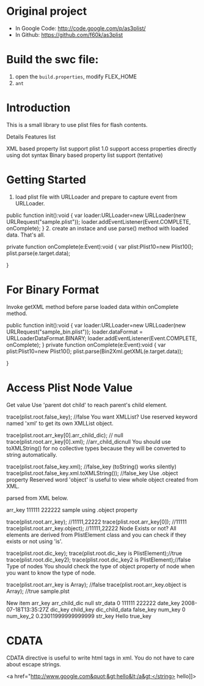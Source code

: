 # Original project

* In Google Code: <http://code.google.com/p/as3plist/>
* In Github: <https://github.com/f60k/as3plist>

# Build the swc file:

1. open the `build.properties`, modify FLEX_HOME
2. `ant` 
   
# Introduction #
This is a small library to use plist files for flash contents.

Details
Features list

XML based property list support
plist 1.0 support
access properties directly using dot syntax
Binary based property list support (tentative)

# Getting Started #
1. load plist file with URLLoader and prepare to capture event from URLLoader.

public function init():void
{
        var loader:URLLoader=new URLLoader(new URLRequest("sample.plist"));
        loader.addEventListener(Event.COMPLETE, onComplete);
}
2. create an instace and use parse() method with loaded data. That's all.

private function onComplete(e:Event):void
{
        var plist:Plist10=new Plist10();
        plist.parse(e.target.data);
        
}
# For Binary Format #
Invoke getXML method before parse loaded data within onComplete method.

public function init():void
{
        var loader:URLLoader=new URLLoader(new URLRequest("sample_bin.plist"));
        loader.dataFormat = URLLoaderDataFormat.BINARY;
        loader.addEventListener(Event.COMPLETE, onComplete);
}
private function onComplete(e:Event):void
{
        var plist:Plist10=new Plist10();
        plist.parse(Bin2Xml.getXML(e.target.data));
        
}

# Access Plist Node Value #
Get value
Use 'parent dot child' to reach parent's child element.

trace(plist.root.false_key); //false
You want XMLList?
Use reserved keyword named 'xml' to get its own XMLList object.

trace(plist.root.arr_key[0].arr_child_dic); // null
trace(plist.root.arr_key[0].xml); //<dict><key>arr_child_dic</key><string>null</string></dict>
You should use toXMLString() for no collective types because they will be converted to string automatically.

trace(plist.root.false_key.xml); //false_key (toString() works silently)
trace(plist.root.false_key.xml.toXMLString()); //<key>false_key</key>
Use .object property
Reserved word 'object' is useful to view whole object created from XML.

parsed from XML below.

<key>arr_key</key>
<array>
        <string>111111</string>
        <string>222222</string>
</array>
sample using .object property

trace(plist.root.arr_key); //11111,22222
trace(plist.root.arr_key[0]); //11111
trace(plist.root.arr_key.object); //11111,22222
Node Exists or not?
All elements are derived from PlistElement class and you can check if they exists or not using 'is'.

trace(plist.root.dic_key);
trace(plist.root.dic_key is PlistElement);//true
trace(plist.root.dic_key2);
trace(plist.root.dic_key2 is PlistElement);//false
Type of nodes
You should check the type of object property of node when you want to know the type of node.

trace(plist.root.arr_key is Array); //false
trace(plist.root.arr_key.object is Array); //true
sample.plst

<?xml version="1.0" encoding="UTF-8"?>
<!DOCTYPE plist PUBLIC "-//Apple//DTD PLIST 1.0//EN" "http://www.apple.com/DTDs/PropertyList-1.0.dtd">
<plist version="1.0">
<dict>
        <key>New item</key>
        <data>
        </data>
        <key>arr_key</key>
        <array>
                <dict>
                        <key>arr_child_dic</key>
                        <string>null</string>
                </dict>
                <string>str_data</string>
                <true/>
                <integer>0</integer>
                <array>
                        <string>111111</string>
                        <string>222222</string>
                </array>
        </array>
        <key>date_key</key>
        <date>2008-07-18T13:35:27Z</date>
        <key>dic_key</key>
        <dict>
                <key>child_key</key>
                <string>dic_child_data</string>
        </dict>
        <key>false_key</key>
        <false/>
        <key>num_key</key>
        <integer>0</integer>
        <key>num_key_2</key>
        <real>0.23011999999999999</real>
        <key>str_key</key>
        <string>Hello</string>
        <key>true_key</key>
        <true/>
</dict>
</plist>


# CDATA #
CDATA directive is useful to write html tags in xml. You do not have to care about escape strings.

<string>&lt;a href=&quot;http://www.google.com&quot;&gt;hello&lt;/a&gt;</string>
<string><![CDATA[<a href="http://www.google.com">hello</a>]]></string>
